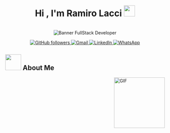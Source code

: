 <h1 align="center">Hi , I'm Ramiro Lacci <img src="https://media.giphy.com/media/hvRJCLFzcasrR4ia7z/giphy.gif" width="35"></h1>

<br>

<div align="center">
<img src="https://capsule-render.vercel.app/api?type=waving&color=gradient&height=200&section=header&text=FullStack%20Developer&fontSize=70&animation=fadeIn" alt="Banner FullStack Developer" />
</div>

<p align="center">
  <a href="https://github.com/ramirolacci" target="_blank">
    <img alt="GitHub followers" src="https://img.shields.io/github/followers/ramirolacci?style=social" />
  </a>
  <a href="mailto:ramiroalejandrolacci19@gmail.com" target="_blank">
    <img src="https://img.shields.io/badge/-Gmail-D14836?style=for-the-badge&logo=gmail&logoColor=white" alt="Gmail" />
  </a>
  <a href="//www.linkedin.com/in/ramiro-lacci/" target="_blank">
    <img src="https://img.shields.io/badge/-LinkedIn-0A66C2?style=for-the-badge&logo=linkedin&logoColor=white" alt="LinkedIn" />
  </a>
  <a href="https://wa.link/a1bh6y" target="_blank">
    <img src="https://img.shields.io/badge/-WhatsApp-E4405?style=for-the-badge&logo=whatsapp&logoColor=white" alt="WhatsApp" />
  </a>
</p>

## <picture><img src = "https://github.com/7oSkaaa/7oSkaaa/blob/main/Images/about_me.gif?raw=true" width = 50px></picture> About Me

<img align="right" alt="GIF" height="160px" src="https://media.giphy.com/media/Ah3zHH7hvsSB2/giphy.gif" />
